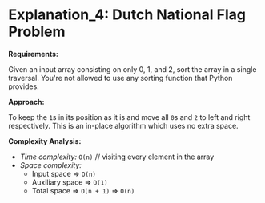 # Explanation_4: Dutch National Flag Problem

**Requirements:**

Given an input array consisting on only 0, 1, and 2, sort the array in a single traversal. You're not allowed to use any sorting function that Python provides.



**Approach:**

To keep the `1`s in its position as it is and move all `0`s and `2` to left and right respectively. This is an in-place algorithm which uses no extra space.



**Complexity Analysis:**

- *Time complexity:* `O(n)` // visiting every element in the array
- *Space complexity:*
  - Input space => `O(n)`
  - Auxiliary space => `O(1)`
  - Total space => `O(n + 1)` => `O(n)`

